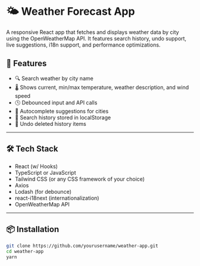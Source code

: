 # 🌤️ Weather Forecast App

A responsive React app that fetches and displays weather data by city using the OpenWeatherMap API. It features search history, undo support, live suggestions, i18n support, and performance optimizations.

## 🚀 Features

- 🔍 Search weather by city name
- 🌡️ Shows current, min/max temperature, weather description, and wind speed
- 🕓 Debounced input and API calls
- 📜 Autocomplete suggestions for cities
- 📂 Search history stored in localStorage
- 🔁 Undo deleted history items

---

## 🛠️ Tech Stack

- React (w/ Hooks)
- TypeScript or JavaScript
- Tailwind CSS (or any CSS framework of your choice)
- Axios
- Lodash (for debounce)
- react-i18next (internationalization)
- OpenWeatherMap API

---

## 📦 Installation

```bash
git clone https://github.com/yourusername/weather-app.git
cd weather-app
yarn
```
